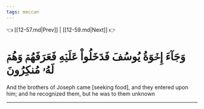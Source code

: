 ```yaml
---
tags: meccan
---
```


👈 [[12-57.md|Prev]] | [[12-59.md|Next]] 👉

# وَجَآءَ إِخۡوَةُ يُوسُفَ فَدَخَلُواْ عَلَيۡهِ فَعَرَفَهُمۡ وَهُمۡ لَهُۥ مُنكِرُونَ

And the brothers of Joseph came [seeking food], and they entered upon him; and he recognized them, but he was to them unknown

---

